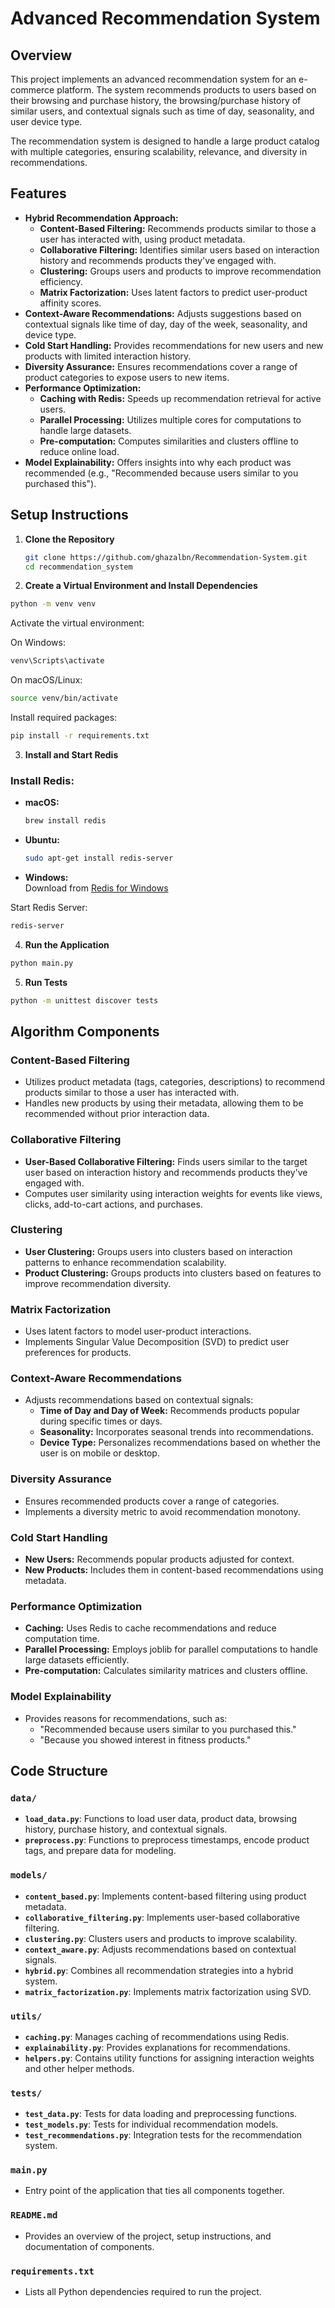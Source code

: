 # Advanced Recommendation System

## Overview

This project implements an advanced recommendation system for an e-commerce platform. The system recommends products to users based on their browsing and purchase history, the browsing/purchase history of similar users, and contextual signals such as time of day, seasonality, and user device type.

The recommendation system is designed to handle a large product catalog with multiple categories, ensuring scalability, relevance, and diversity in recommendations.

## Features

- **Hybrid Recommendation Approach:**
  - **Content-Based Filtering:** Recommends products similar to those a user has interacted with, using product metadata.
  - **Collaborative Filtering:** Identifies similar users based on interaction history and recommends products they've engaged with.
  - **Clustering:** Groups users and products to improve recommendation efficiency.
  - **Matrix Factorization:** Uses latent factors to predict user-product affinity scores.
- **Context-Aware Recommendations:** Adjusts suggestions based on contextual signals like time of day, day of the week, seasonality, and device type.
- **Cold Start Handling:** Provides recommendations for new users and new products with limited interaction history.
- **Diversity Assurance:** Ensures recommendations cover a range of product categories to expose users to new items.
- **Performance Optimization:**
  - **Caching with Redis:** Speeds up recommendation retrieval for active users.
  - **Parallel Processing:** Utilizes multiple cores for computations to handle large datasets.
  - **Pre-computation:** Computes similarities and clusters offline to reduce online load.
- **Model Explainability:** Offers insights into why each product was recommended (e.g., "Recommended because users similar to you purchased this").


## Setup Instructions

1. **Clone the Repository**

   ```sh
   git clone https://github.com/ghazalbn/Recommendation-System.git
   cd recommendation_system
   ```

2. **Create a Virtual Environment and Install Dependencies**

```sh
python -m venv venv
```

Activate the virtual environment:

On Windows:

```sh
venv\Scripts\activate
```

On macOS/Linux:

```sh
source venv/bin/activate
```

Install required packages:

```sh
pip install -r requirements.txt
```

3. **Install and Start Redis**

### Install Redis:

- **macOS:**  
  ```bash
  brew install redis
  ```
- **Ubuntu:**  
  ```bash
  sudo apt-get install redis-server
  ```
- **Windows:**  
  Download from [Redis for Windows](https://github.com/microsoftarchive/redis/releases)


Start Redis Server:

```sh
redis-server
```

4. **Run the Application**

```sh
python main.py
```

5. **Run Tests**

```sh
python -m unittest discover tests
```



## Algorithm Components

### Content-Based Filtering

- Utilizes product metadata (tags, categories, descriptions) to recommend products similar to those a user has interacted with.
- Handles new products by using their metadata, allowing them to be recommended without prior interaction data.

### Collaborative Filtering

- **User-Based Collaborative Filtering:** Finds users similar to the target user based on interaction history and recommends products they've engaged with.
- Computes user similarity using interaction weights for events like views, clicks, add-to-cart actions, and purchases.

### Clustering

- **User Clustering:** Groups users into clusters based on interaction patterns to enhance recommendation scalability.
- **Product Clustering:** Groups products into clusters based on features to improve recommendation diversity.

### Matrix Factorization

- Uses latent factors to model user-product interactions.
- Implements Singular Value Decomposition (SVD) to predict user preferences for products.

### Context-Aware Recommendations

- Adjusts recommendations based on contextual signals:
  - **Time of Day and Day of Week:** Recommends products popular during specific times or days.
  - **Seasonality:** Incorporates seasonal trends into recommendations.
  - **Device Type:** Personalizes recommendations based on whether the user is on mobile or desktop.

### Diversity Assurance

- Ensures recommended products cover a range of categories.
- Implements a diversity metric to avoid recommendation monotony.

### Cold Start Handling

- **New Users:** Recommends popular products adjusted for context.
- **New Products:** Includes them in content-based recommendations using metadata.

### Performance Optimization

- **Caching:** Uses Redis to cache recommendations and reduce computation time.
- **Parallel Processing:** Employs joblib for parallel computations to handle large datasets efficiently.
- **Pre-computation:** Calculates similarity matrices and clusters offline.

### Model Explainability

- Provides reasons for recommendations, such as:
  - "Recommended because users similar to you purchased this."
  - "Because you showed interest in fitness products."


## Code Structure

### `data/`

- **`load_data.py`**: Functions to load user data, product data, browsing history, purchase history, and contextual signals.
- **`preprocess.py`**: Functions to preprocess timestamps, encode product tags, and prepare data for modeling.

### `models/`

- **`content_based.py`**: Implements content-based filtering using product metadata.
- **`collaborative_filtering.py`**: Implements user-based collaborative filtering.
- **`clustering.py`**: Clusters users and products to improve scalability.
- **`context_aware.py`**: Adjusts recommendations based on contextual signals.
- **`hybrid.py`**: Combines all recommendation strategies into a hybrid system.
- **`matrix_factorization.py`**: Implements matrix factorization using SVD.

### `utils/`

- **`caching.py`**: Manages caching of recommendations using Redis.
- **`explainability.py`**: Provides explanations for recommendations.
- **`helpers.py`**: Contains utility functions for assigning interaction weights and other helper methods.

### `tests/`

- **`test_data.py`**: Tests for data loading and preprocessing functions.
- **`test_models.py`**: Tests for individual recommendation models.
- **`test_recommendations.py`**: Integration tests for the recommendation system.

### `main.py`

- Entry point of the application that ties all components together.

### `README.md`

- Provides an overview of the project, setup instructions, and documentation of components.

### `requirements.txt`

- Lists all Python dependencies required to run the project.
